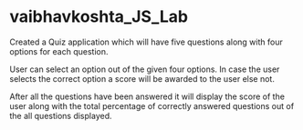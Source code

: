 # vaibhavkoshta_JS_Lab

Created a Quiz application which will have five questions along with four options for each question.

User can select an option out of the given four options. In case the user selects the correct option a score will be awarded to the user else not.

After all the questions have been answered it will display the score of the user along with the total percentage of correctly answered questions out of the all questions displayed.
